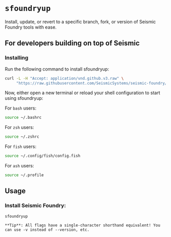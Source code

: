 # `sfoundryup`
Install, update, or revert to a specific branch, fork, or version of Seismic Foundry tools with ease.
## For developers building on top of Seismic
### Installing
Run the following command to install sfoundryup:
```bash
curl -L -H "Accept: application/vnd.github.v3.raw" \
     "https://raw.githubusercontent.com/SeismicSystems/seismic-foundry/seismic/sfoundryup/install" | bash
```
Now, either open a new terminal or reload your shell configuration to start using sfoundryup:

For `bash` users:
```bash
source ~/.bashrc
```

For `zsh` users:
```bash
source ~/.zshrc
```

For `fish` users:
```bash
source ~/.config/fish/config.fish
```

For `ash` users:
```bash
source ~/.profile
```

## Usage
### Install Seismic Foundry:
```bash
sfoundryup
```

```
**Tip**: All flags have a single-character shorthand equivalent! You can use -v instead of --version, etc.

